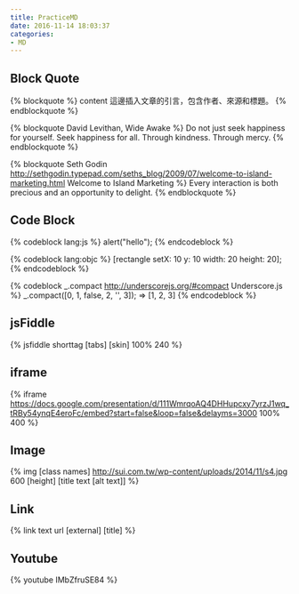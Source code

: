 ```yaml
---
title: PracticeMD
date: 2016-11-14 18:03:37
categories:
- MD
---
```


## Block Quote 
{% blockquote %}
content 這邊插入文章的引言，包含作者、來源和標題。
{% endblockquote %}

{% blockquote David Levithan, Wide Awake %}
Do not just seek happiness for yourself. Seek happiness for all. Through kindness. Through mercy.
{% endblockquote %}

{% blockquote Seth Godin http://sethgodin.typepad.com/seths_blog/2009/07/welcome-to-island-marketing.html Welcome to Island Marketing %}
Every interaction is both precious and an opportunity to delight.
{% endblockquote %}

## Code Block
{% codeblock lang:js %}
alert("hello");
{% endcodeblock %}

{% codeblock lang:objc %}
[rectangle setX: 10 y: 10 width: 20 height: 20];
{% endcodeblock %}

{% codeblock _.compact http://underscorejs.org/#compact Underscore.js %}
_.compact([0, 1, false, 2, '', 3]);
=> [1, 2, 3]
{% endcodeblock %}

## jsFiddle
{% jsfiddle shorttag [tabs] [skin] 100% 240 %}

## iframe
{% iframe https://docs.google.com/presentation/d/111WmrqoAQ4DHHupcxy7yrzJ1wq_tRBy54ynqE4eroFc/embed?start=false&loop=false&delayms=3000 100% 400 %}

## Image 
{% img [class names] http://sui.com.tw/wp-content/uploads/2014/11/s4.jpg 600 [height] [title text [alt text]] %}

## Link 
{% link text url [external] [title] %}

## Youtube
{% youtube IMbZfruSE84 %}

